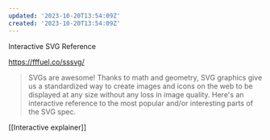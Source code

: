 ```yaml
---
updated: '2023-10-20T13:54:09Z'
created: '2023-10-20T13:54:09Z'
---
```

Interactive SVG Reference

https://fffuel.co/sssvg/

> SVGs are awesome! Thanks to math and geometry, SVG graphics give us a standardized way to create images and icons on the web to be displayed at any size without any loss in image quality. Here's an interactive reference to the most popular and/or interesting parts of the SVG spec.

[[Interactive explainer]]